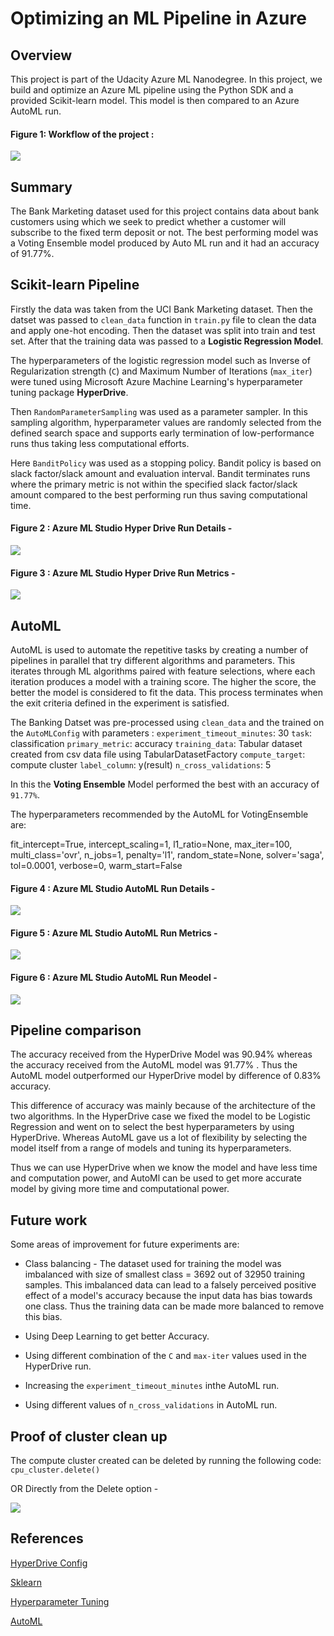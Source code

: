 # Optimizing an ML Pipeline in Azure

## Overview

This project is part of the Udacity Azure ML Nanodegree.
In this project, we build and optimize an Azure ML pipeline using the Python SDK and a provided Scikit-learn model.
This model is then compared to an Azure AutoML run.

#### Figure 1: Workflow of the project : ####

![](images/project_workflow.png)

## Summary

The Bank Marketing dataset used for this project contains data about bank customers using which we seek to predict whether a customer will subscribe to the fixed term deposit or not.
The best performing model was a Voting Ensemble model produced by Auto ML run and it had an accuracy of 91.77%.
 
## Scikit-learn Pipeline

Firstly the data was taken from the UCI Bank Marketing dataset. Then the datset was passed to `clean_data` function in `train.py` file to clean the data and apply one-hot encoding. Then the dataset was split into train and test set. After that the training data was passed to a **Logistic Regression Model**.

The hyperparameters of the logistic regression model such as Inverse of Regularization strength (`C`) and Maximum Number of Iterations (`max_iter`) were tuned using Microsoft Azure Machine Learning's hyperparameter tuning package **HyperDrive**. 

Then `RandomParameterSampling` was used as a parameter sampler. In this sampling algorithm, hyperparameter values are randomly selected from the defined search space and supports early termination of low-performance runs thus taking less computational efforts.

Here `BanditPolicy` was used as a stopping policy. Bandit policy is based on slack factor/slack amount and evaluation interval. Bandit terminates runs where the primary metric is not within the specified slack factor/slack amount compared to the best performing run thus saving computational time.

#### Figure 2 : Azure ML Studio Hyper Drive Run Details - ####

![](images/HyperDriveRunDetails.png)

#### Figure 3 : Azure ML Studio Hyper Drive Run Metrics - ####

![](images/HyperDriveRunMetrics.png)

## AutoML

AutoML is used to automate the repetitive tasks by creating a number of pipelines in parallel that try different algorithms and parameters. This iterates through ML algorithms paired with feature selections, where each iteration produces a model with a training score. The higher the score, the better the model is considered to fit the data. This process terminates when the exit criteria defined in the experiment is satisfied.

The Banking Datset was pre-processed using `clean_data` and the trained on the `AutoMLConfig` with parameters :
`experiment_timeout_minutes`: 30
`task`: classification
`primary_metric`: accuracy
`training_data`: Tabular dataset created from csv data file using TabularDatasetFactory
`compute_target`: compute cluster
`label_column`: y(result)
`n_cross_validations`: 5

In this the **Voting Ensemble** Model performed the best with an accuracy of `91.77%`.

The hyperparameters recommended by the AutoML for VotingEnsemble are:

fit_intercept=True,
intercept_scaling=1,
l1_ratio=None,
max_iter=100,
multi_class='ovr',
n_jobs=1,
penalty='l1',
random_state=None,
solver='saga',
tol=0.0001,
verbose=0,
warm_start=False

#### Figure 4 : Azure ML Studio AutoML Run Details - ####

![](images/AutoMLRunDetails.png)

#### Figure 5 : Azure ML Studio AutoML Run Metrics - ####

![](images/AutoMLRunMetrics.png)

#### Figure 6 : Azure ML Studio AutoML Run Meodel - ####

![](images/AutoMLRunModel.png)

## Pipeline comparison

The accuracy received from the HyperDrive Model was 90.94% whereas the accuracy received from the AutoML model was 91.77% . Thus the AutoML model outperformed our HyperDrive model by difference of 0.83% accuracy. 

This difference of accuracy was mainly because of the architecture of the two algorithms. In the HyperDrive case we fixed the model to be Logistic Regression and went on to select the best hyperparameters by using HyperDrive. Whereas AutoML gave us a lot of flexibility by selecting the model itself from a range of models and tuning its hyperparameters. 

Thus we can use HyperDrive when we know the model and have less time and computation power, and AutoMl can be used to get more accurate model by giving more time and computational power.

## Future work

Some areas of improvement for future experiments are:

* Class balancing - The dataset used for training the model was imbalanced with size of smallest class = 3692 out of 32950 training samples. This imbalanced data can lead to a falsely perceived positive effect of a model's accuracy because the input data has bias towards one class. Thus the training data can be made more balanced to remove this bias.

* Using Deep Learning to get better Accuracy.

* Using different combination of the `C` and `max-iter` values used in the HyperDrive run.

* Increasing the `experiment_timeout_minutes` inthe AutoML run.

* Using different values of `n_cross_validations` in AutoML run.

## Proof of cluster clean up

The compute cluster created can be deleted by running the following code:
`cpu_cluster.delete()`

OR Directly from the Delete option - 

![](images/DeletingComputeCluster.png)

## References

[HyperDrive Config](https://docs.microsoft.com/en-us/python/api/azureml-train-core/azureml.train.hyperdrive.hyperdriveconfig?view=azure-ml-py)

[Sklearn](https://docs.microsoft.com/en-us/python/api/azureml-train-core/azureml.train.sklearn.sklearn?view=azure-ml-py)

[Hyperparameter Tuning](https://docs.microsoft.com/en-us/azure/machine-learning/how-to-tune-hyperparameters)

[AutoML](https://docs.microsoft.com/en-us/azure/machine-learning/concept-automated-ml)

